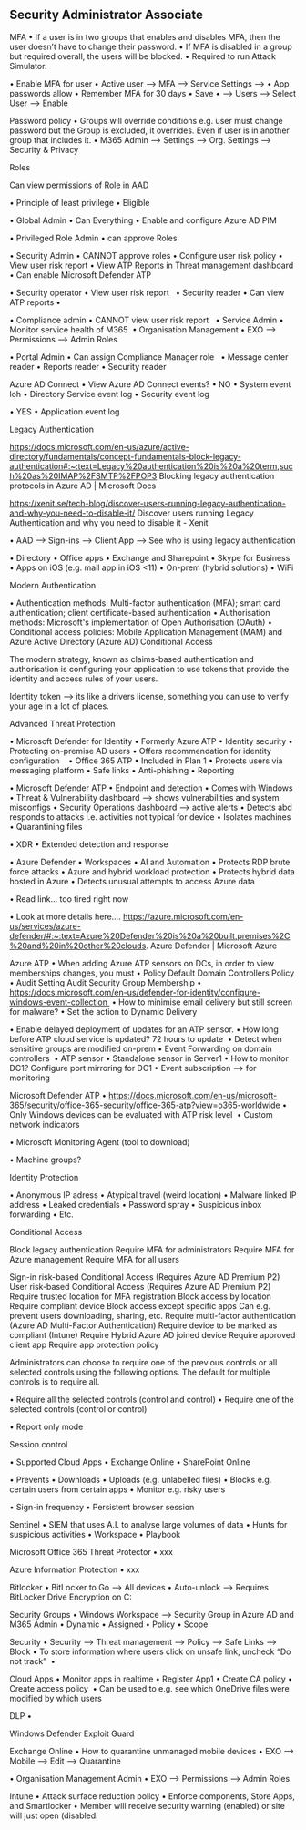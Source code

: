 Security Administrator Associate
----------------------------------


MFA
•	If a user is in two groups that enables and disables MFA, then the user doesn’t have to change their password.
•	If MFA is disabled in a group but required overall, the users will be blocked.
•	Required to run Attack Simulator.

•	Enable MFA for user
•	Active user —> MFA —> Service Settings —> 
•	App passwords allow
•	Remember MFA for 30 days
•	Save
•	—> Users —> Select User —> Enable


Password policy
•	Groups will override conditions e.g. user must change password but the Group is excluded, it overrides. Even if user is in another group that includes it.
•	M365 Admin —> Settings —> Org. Settings —> Security & Privacy



Roles


Can view permissions of Role in AAD

•	Principle of least privilege 
•	Eligible 

•	Global Admin 
•	Can Everything
•	Enable and configure Azure AD PIM

•	Privileged Role Admin 
•	can approve Roles

•	Security Admin 
•	CANNOT approve roles
•	Configure user risk policy
•	View user risk report
•	View ATP Reports in Threat management dashboard
•	Can enable Microsoft Defender ATP

•	Security operator
•	View user risk report  
•	Security reader
•	Can view ATP reports
•	

•	Compliance admin
•	CANNOT view user risk report  
•	Service Admin
•	Monitor service health of M365 
•	Organisation Management
•	EXO —> Permissions —> Admin Roles 

•	Portal Admin
•	Can assign Compliance Manager role  
•	Message center reader
•	Reports reader
•	Security reader


Azure AD Connect
•	View Azure AD Connect events?
•	NO
•	System event loh
•	Directory Service event log
•	Security event log

•	YES
•	Application event log



Legacy Authentication

https://docs.microsoft.com/en-us/azure/active-directory/fundamentals/concept-fundamentals-block-legacy-authentication#:~:text=Legacy%20authentication%20is%20a%20term,such%20as%20IMAP%2FSMTP%2FPOP3
Blocking legacy authentication protocols in Azure AD | Microsoft Docs

https://xenit.se/tech-blog/discover-users-running-legacy-authentication-and-why-you-need-to-disable-it/
Discover users running Legacy Authentication and why you need to disable it - Xenit


•	AAD —> Sign-ins —> Client App —> See who is using legacy authentication

•	Directory
•	Office apps
•	Exchange and Sharepoint
•	Skype for Business
•	Apps on iOS (e.g. mail app in iOS <11)
•	On-prem (hybrid solutions)
•	WiFi

 




Modern Authentication

•	Authentication methods: Multi-factor authentication (MFA); smart card authentication; client certificate-based authentication
•	Authorisation methods: Microsoft's implementation of Open Authorisation (OAuth)
•	Conditional access policies: Mobile Application Management (MAM) and Azure Active Directory (Azure AD) Conditional Access

The modern strategy, known as claims-based authentication and authorisation is configuring your application to use tokens that provide the identity and access rules of your users.

Identity token —> its like a drivers license, something you can use to verify your age in a lot of places. 




Advanced Threat Protection


 


•	Microsoft Defender for Identity
•	Formerly Azure ATP
•	Identity security
•	Protecting on-premise AD users
•	Offers recommendation for identity configuration   
•	Office 365 ATP
•	Included in Plan 1
•	Protects users via messaging platform
•	Safe links
•	Anti-phishing
•	Reporting



•	Microsoft Defender ATP
•	Endpoint and detection
•	Comes with Windows
•	Threat & Vulnerability dashboard —> shows vulnerabilities and system misconfigs
•	Security Operations dashboard —> active alerts
•	Detects abd responds to attacks i.e. activities not typical for device
•	Isolates machines
•	Quarantining files

•	XDR
•	Extended detection and response


•	Azure Defender
•	Workspaces
•	AI and Automation
•	Protects RDP brute force attacks
•	Azure and hybrid workload protection
•	Protects hybrid data hosted in Azure
•	Detects unusual attempts to access Azure data


•	Read link… too tired right now


•	Look at more details here….
https://azure.microsoft.com/en-us/services/azure-defender/#:~:text=Azure%20Defender%20is%20a%20built,premises%2C%20and%20in%20other%20clouds.
Azure Defender | Microsoft Azure


Azure ATP
•	When adding Azure ATP sensors on DCs, in order to view memberships changes, you must
•	Policy Default Domain Controllers Policy
•	Audit Setting Audit Security Group Membership
•	https://docs.microsoft.com/en-us/defender-for-identity/configure-windows-event-collection 
•	How to minimise email delivery but still screen for malware?
•	Set the action to Dynamic Delivery

•	Enable delayed deployment of updates for an ATP sensor. 
•	How long before ATP cloud service is updated? 72 hours to update 
•	Detect when sensitive groups are modified on-prem
•	Event Forwarding on domain controllers 
•	ATP sensor
•	Standalone sensor in Server1
•	How to monitor DC1? Configure port mirroring for DC1
•	Event subscription —> for monitoring 



Microsoft Defender ATP
•	https://docs.microsoft.com/en-us/microsoft-365/security/office-365-security/office-365-atp?view=o365-worldwide
•	Only Windows devices can be evaluated with ATP risk level 
•	Custom network indicators

•	Microsoft Monitoring Agent (tool to download)

•	Machine groups?




Identity Protection

•	Anonymous IP adress
•	Atypical travel (weird location)
•	Malware linked IP address
•	Leaked credentials
•	Password spray
•	Suspicious inbox forwarding
•	Etc.




Conditional Access

Block legacy authentication
Require MFA for administrators
Require MFA for Azure management
Require MFA for all users


Sign-in risk-based Conditional Access (Requires Azure AD Premium P2)
User risk-based Conditional Access (Requires Azure AD Premium P2)
Require trusted location for MFA registration
Block access by location
Require compliant device
Block access except specific apps
Can e.g. prevent users downloading, sharing, etc. 
Require multi-factor authentication (Azure AD Multi-Factor Authentication)
Require device to be marked as compliant (Intune)
Require Hybrid Azure AD joined device
Require approved client app
Require app protection policy


Administrators can choose to require one of the previous controls or all selected controls using the following options. The default for multiple controls is to require all.

•	Require all the selected controls (control and control)
•	Require one of the selected controls (control or control)


•	Report only mode


Session control

•	Supported Cloud Apps
•	Exchange Online
•	SharePoint Online

•	Prevents
•	Downloads
•	Uploads (e.g. unlabelled files)
•	Blocks e.g. certain users from certain apps
•	Monitor e.g. risky users

•	Sign-in frequency 
•	Persistent browser session



Sentinel
•	SIEM that uses A.I. to analyse large volumes of data
•	Hunts for suspicious activities
•	Workspace
•	Playbook


Microsoft Office 365 Threat Protector
•	xxx



Azure Information Protection
•	xxx


Bitlocker
•	BitLocker to Go —> All devices
•	Auto-unlock —> Requires BitLocker Drive Encryption on C:



Security Groups
•	Windows Workspace —> Security Group in Azure AD and M365 Admin
•	Dynamic
•	Assigned
•	Policy 
•	Scope


Security
•	Security —> Threat management —> Policy —> Safe Links —> Block
•	To store information where users click on unsafe link, uncheck “Do not track” 
•	


Cloud Apps
•	Monitor apps in realtime
•	Register App1
•	Create CA policy
•	Create access policy 
•	Can be used to e.g. see which OneDrive files were modified by which users



DLP
•	


Windows Defender Exploit Guard




Exchange Online
•	How to quarantine unmanaged mobile devices
•	EXO —> Mobile —> Edit —> Quarantine

•	Organisation Management Admin
•	EXO —> Permissions —> Admin Roles


Intune
•	Attack surface reduction policy
•	Enforce components, Store Apps, and Smartlocker
•	Member will receive security warning (enabled) or site will just open (disabled.

